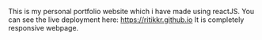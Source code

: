 This is my personal portfolio website which i have made using reactJS.
You can see the live deployment here: https://ritikkr.github.io
It is completely responsive webpage.
